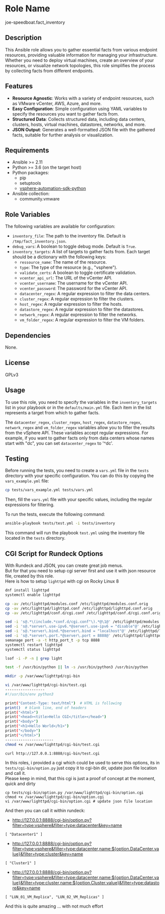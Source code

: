 # Role Name
joe-speedboat.fact_inventory


## Description
This Ansible role allows you to gather essential facts from various endpoint resources, providing valuable information for managing your infrastructure. Whether you need to deploy virtual machines, create an overview of your resources, or visualize network topologies, this role simplifies the process by collecting facts from different endpoints.


## Features
- **Resource Agnostic**: Works with a variety of endpoint resources, such as VMware vCenter, AWS, Azure, and more.
- **Easy Configuration**: Simple configuration using YAML variables to specify the resources you want to gather facts from.
- **Structured Data**: Collects structured data, including data centers, clusters, hosts, virtual machines, datastores, networks, and more.
- **JSON Output**: Generates a well-formatted JSON file with the gathered facts, suitable for further analysis or visualization.


## Requirements
- Ansible >= 2.11
- Python >= 3.6 (on the target host)
- Python packages:
  - pip
  - setuptools
  - [vsphere-automation-sdk-python](https://github.com/vmware/vsphere-automation-sdk-python)
- Ansible collection:
  - community.vmware


## Role Variables
The following variables are available for configuration:

- `inventory_file`: The path to the inventory file. Default is `/tmp/fact_inventory.json`.
- `debug_vars`: A boolean to toggle debug mode. Default is `True`.
- `inventory_targets`: A list of targets to gather facts from. Each target should be a dictionary with the following keys:
  - `ressource_name`: The name of the resource.
  - `type`: The type of the resource (e.g., "vsphere").
  - `validate_certs`: A boolean to toggle certificate validation.
  - `vcenter_api_url`: The URL of the vCenter API.
  - `vcenter_username`: The username for the vCenter API.
  - `vcenter_password`: The password for the vCenter API.
  - `datacenter_regex`: A regular expression to filter the data centers.
  - `cluster_regex`: A regular expression to filter the clusters.
  - `host_regex`: A regular expression to filter the hosts.
  - `datastore_regex`: A regular expression to filter the datastores.
  - `network_regex`: A regular expression to filter the networks.
  - `vm_folder_regex`: A regular expression to filter the VM folders.


## Dependencies
None.


## License
GPLv3


## Usage
To use this role, you need to specify the variables in the `inventory_targets` list in your playbook or in the `defaults/main.yml` file. Each item in the list represents a target from which to gather facts. 

The `datacenter_regex`, `cluster_regex`, `host_regex`, `datastore_regex`, `network_regex` and `vm_folder_regex` variables allow you to filter the results from the vSphere API. These variables accept regular expressions. For example, if you want to gather facts only from data centers whose names start with "dc", you can set `datacenter_regex` to '^dc'.

## Testing
Before running the tests, you need to create a `vars.yml` file in the `tests` directory with your specific configuration. You can do this by copying the `vars_example.yml` file:

```bash
cp tests/vars_example.yml tests/vars.yml
```

Then, fill the `vars.yml` file with your specific values, including the regular expressions for filtering.

To run the tests, execute the following command:

```bash
ansible-playbook tests/test.yml -i tests/inventory
```

This command will run the playbook `test.yml` using the inventory file located in the `tests` directory.


## CGI Script for Rundeck Options
With Rundeck and JSON, you can create great job menus.   
But for that you need to setup cgi server first and use it with json resource file, created by this role.   
Here is how to setup `lighttpd` with cgi on Rocky Linux 8
```bash
dnf install lighttpd
systemctl enable lighttpd

cp -av /etc/lighttpd/modules.conf /etc/lighttpd/modules.conf.orig
cp -av /etc/lighttpd/lighttpd.conf /etc/lighttpd/lighttpd.conf.orig
cp -av /etc/lighttpd/conf.d/cgi.conf /etc/lighttpd/conf.d/cgi.conf.orig

sed -i 's@.*\(include.*conf.d/cgi.conf"\).*@\1@' /etc/lighttpd/modules.conf
sed -i 's@.*server\.use-ipv6.*@server\.use-ipv6 = "disable"@' /etc/lighttpd/lighttpd.conf
sed -i 's@.*server\.bind.*@server\.bind = "localhost"@' /etc/lighttpd/lighttpd.conf
sed -i 's@.*server\.port.*@server\.port = 8888@' /etc/lighttpd/lighttpd.conf
semanage port -a -t http_port_t -p tcp 8888
systemctl restart lighttpd
systemctl status lighttpd

lsof -i -P -n | grep light

test -f /usr/bin/python || ln -s /usr/bin/python3 /usr/bin/python

mkdir -p /var/www/lighttpd/cgi-bin

vi /var/www/lighttpd/cgi-bin/test.cgi
------------------
#!/usr/bin/env python3

print("Content-Type: text/html")  # HTML is following
print()  # blank line, end of headers
print("<html>")
print("<head><title>Hello CGI</title></head>")
print("<body>")
print("<h1>Hello World</h1>")
print("</body>")
print("</html>")
----------------------
chmod +x /var/www/lighttpd/cgi-bin/test.cgi

curl http://127.0.0.1:8888/cgi-bin/test.cgi
```

In this roles, i provided a cgi which could be used to serve this options, its in `tests/cgi-bin/option.py` just copy it to cgi-bin dir, update json file location and call it.   
Please keep in mind, that this cgi is just a proof of concept at the moment, quick and dirty

```
cp tests/cgi-bin/option.py /var/www/lighttpd/cgi-bin/option.cgi
chmod +x /var/www/lighttpd/cgi-bin/option.cgi
vi /var/www/lighttpd/cgi-bin/option.cgi # update json file location
```

And then you can call it within rundeck:
* http://127.0.0.1:8888/cgi-bin/option.py?filter=type:vsphere&filter=type:datacenter&key=name
```
[ "Datacenter1" ]
```
* http://127.0.0.1:8888/cgi-bin/option.py?filter=type:vsphere&filter=type:datacenter,name:${option.DataCenter.value}&filter=type:cluster&key=name
```
[ "Cluster1" ]

```
* http://127.0.0.1:8888/cgi-bin/option.py?filter=type:vsphere&filter=type:datacenter,name:${option.DataCenter.value}&filter=type:cluster,name:${option.Cluster.value}&filter=type:datastore&key=name
```
[ "LUN_01_VM_Replica", "LUN_02_VM_Replicas" ]
```
And this is quite amazing ... with not much effort
